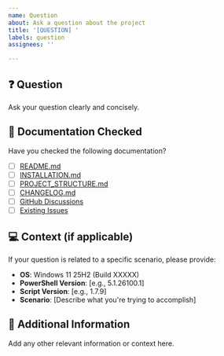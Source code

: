 ```yaml
---
name: Question
about: Ask a question about the project
title: '[QUESTION] '
labels: question
assignees: ''

---
```


## ❓ Question

Ask your question clearly and concisely.

## 📖 Documentation Checked

Have you checked the following documentation?

- [ ] [README.md](../../README.md)
- [ ] [INSTALLATION.md](../../INSTALLATION.md)
- [ ] [PROJECT_STRUCTURE.md](../../PROJECT_STRUCTURE.md)
- [ ] [CHANGELOG.md](../../CHANGELOG.md)
- [ ] [GitHub Discussions](https://github.com/NexusOne23/noid-privacy/discussions)
- [ ] [Existing Issues](https://github.com/NexusOne23/noid-privacy/issues)

## 💻 Context (if applicable)

If your question is related to a specific scenario, please provide:

- **OS**: Windows 11 25H2 (Build XXXXX)
- **PowerShell Version**: [e.g., 5.1.26100.1]
- **Script Version**: [e.g., 1.7.9]
- **Scenario**: [Describe what you're trying to accomplish]

## 📝 Additional Information

Add any other relevant information or context here.
